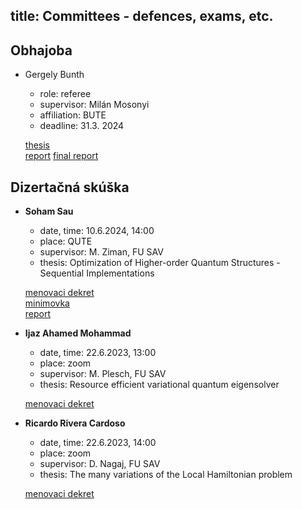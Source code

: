 title: Committees - defences, exams, etc.
---

## Obhajoba

* Gergely Bunth


    - role: referee    
    - supervisor: Milán Mosonyi    
    - affiliation: BUTE    
    - deadline: 31.3. 2024



    [thesis](cmmtt/bunth_thesis.pdf)    
    [report](cmmtt/bunth_report.pdf)
    [final report](cmmtt/gbunth_report_podpis.pdf)





## Dizertačná skúška


* **Soham Sau**

    - date, time: 10.6.2024, 14:00 
    - place: QUTE    
    - supervisor: M. Ziman, FU SAV    
    - thesis: Optimization of Higher-order Quantum Structures - Sequential Implementations    
    

    [menovaci dekret](cmmtt/sau.pdf)    
    [minimovka](cmmtt/sau_minthesis.pdf)    
    [report](cmmtt/sau_minreport.pdt)    

 

* **Ijaz Ahamed Mohammad** 


    - date, time: 22.6.2023, 13:00 
    - place: zoom
    - supervisor: M. Plesch, FU SAV    
    - thesis: Resource efficient variational quantum eigensolver

    [menovaci dekret](cmmtt/ijaz.pdf)


* **Ricardo Rivera Cardoso**   

    - date, time: 22.6.2023, 14:00 
    - place: zoom
    - supervisor: D. Nagaj, FU SAV    
    - thesis: The many variations of the Local Hamiltonian problem

    [menovaci dekret](cmmtt/rivera.pdf)




